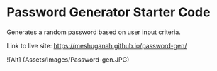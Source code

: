 # Password Generator Starter Code

Generates a random password based on user input criteria.

Link to live site: https://meshuganah.github.io/password-gen/

![Alt] (Assets/Images/Password-gen.JPG)
